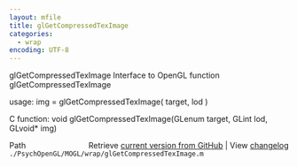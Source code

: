 ```yaml
---
layout: mfile
title: glGetCompressedTexImage
categories:
  - wrap
encoding: UTF-8
---
```


glGetCompressedTexImage  Interface to OpenGL function glGetCompressedTexImage

usage:  img = glGetCompressedTexImage( target, lod )

C function:  void glGetCompressedTexImage(GLenum target, GLint lod, GLvoid\* img)


<div class="code_header" style="text-align:right;">
  <span style="float:left;">Path&nbsp;&nbsp;</span> <span class="counter">Retrieve <a href=
  "https://raw.github.com/Psychtoolbox-3/Psychtoolbox-3/beta/./PsychOpenGL/MOGL/wrap/glGetCompressedTexImage.m">current version from GitHub</a> | View <a href=
  "https://github.com/Psychtoolbox-3/Psychtoolbox-3/commits/beta/./PsychOpenGL/MOGL/wrap/glGetCompressedTexImage.m">changelog</a></span>
</div>
<div class="code">
  <code>./PsychOpenGL/MOGL/wrap/glGetCompressedTexImage.m</code>
</div>

